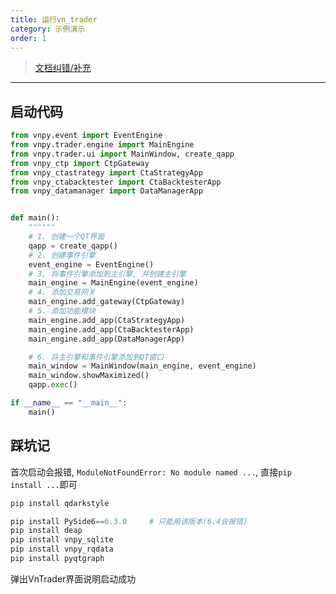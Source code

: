 ```yaml
---
title: 运行vn_trader
category: 示例演示
order: 1
---
```


> [文档纠错/补充](https://github.com/dumengru/docs_vnpy/tree/master/docs/_docs)

---

## 启动代码

```python
from vnpy.event import EventEngine
from vnpy.trader.engine import MainEngine
from vnpy.trader.ui import MainWindow, create_qapp
from vnpy_ctp import CtpGateway
from vnpy_ctastrategy import CtaStrategyApp
from vnpy_ctabacktester import CtaBacktesterApp
from vnpy_datamanager import DataManagerApp


def main():
    """"""
    # 1. 创建一个QT界面
    qapp = create_qapp()
    # 2. 创建事件引擎
    event_engine = EventEngine()
    # 3. 将事件引擎添加到主引擎, 并创建主引擎
    main_engine = MainEngine(event_engine)
    # 4. 添加交易网关
    main_engine.add_gateway(CtpGateway)
    # 5. 添加功能模块
    main_engine.add_app(CtaStrategyApp)
    main_engine.add_app(CtaBacktesterApp)
    main_engine.add_app(DataManagerApp)

    # 6. 将主引擎和事件引擎添加到QT窗口
    main_window = MainWindow(main_engine, event_engine)
    main_window.showMaximized()
    qapp.exec()

if __name__ == "__main__":
    main()
```

## 踩坑记

首次启动会报错, `ModuleNotFoundError: No module named ...`, 直接`pip install ...`即可

```python
pip install qdarkstyle

pip install PySide6==6.3.0     # 只能用该版本(6.4会报错)
pip install deap
pip install vnpy_sqlite
pip install vnpy_rqdata
pip install pyqtgraph
```

弹出VnTrader界面说明启动成功
